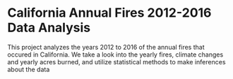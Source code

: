 # California Annual Fires 2012-2016 Data Analysis

This project analyzes the years 2012 to 2016 of the annual fires that occured in California. We take a look into the yearly fires, climate changes and yearly acres burned, and utilize statistical methods to make inferences about the data
